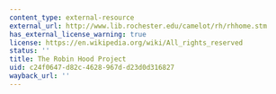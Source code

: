 ```yaml
---
content_type: external-resource
external_url: http://www.lib.rochester.edu/camelot/rh/rhhome.stm
has_external_license_warning: true
license: https://en.wikipedia.org/wiki/All_rights_reserved
status: ''
title: The Robin Hood Project
uid: c24f0647-d82c-4628-967d-d23d0d316827
wayback_url: ''
---
```

